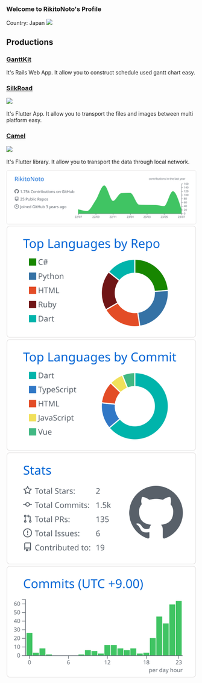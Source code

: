 ### Welcome to RikitoNoto's Profile
Country: Japan <image src="japan.png" height=25px/>
## Productions

### [GanttKit](https://github.com/RikitoNoto/GanttKit)
It's Rails Web App.
It allow you to construct schedule used gantt chart easy.

### [SilkRoad](https://github.com/RikitoNoto/silkroad)
<image src="assets/silk_road_logo_req.png" height=50px/>

It's Flutter App.
It allow you to transport the files and images between multi platform easy.

### [Camel](https://github.com/RikitoNoto/camel)
<image src="assets/camel_logo.png" height=50px/>

It's Flutter library.
It allow you to transport the data through local network.


[![](https://raw.githubusercontent.com/RikitoNoto/RikitoNoto/main/profile-summary-card-output/github/0-profile-details.svg)](https://github.com/vn7n24fzkq/github-profile-summary-cards)
[![](https://raw.githubusercontent.com/RikitoNoto/RikitoNoto/main/profile-summary-card-output/github/1-repos-per-language.svg)](https://github.com/vn7n24fzkq/github-profile-summary-cards) [![](https://raw.githubusercontent.com/RikitoNoto/RikitoNoto/main/profile-summary-card-output/github/2-most-commit-language.svg)](https://github.com/vn7n24fzkq/github-profile-summary-cards)
[![](https://raw.githubusercontent.com/RikitoNoto/RikitoNoto/main/profile-summary-card-output/github/3-stats.svg)](https://github.com/vn7n24fzkq/github-profile-summary-cards) [![](https://raw.githubusercontent.com/RikitoNoto/RikitoNoto/main/profile-summary-card-output/github/4-productive-time.svg)](https://github.com/vn7n24fzkq/github-profile-summary-cards)

<!--
**RikitoNoto/RikitoNoto** is a ✨ _special_ ✨ repository because its `README.md` (this file) appears on your GitHub profile.

Here are some ideas to get you started:

- 🔭 I’m currently working on ...
- 🌱 I’m currently learning ...
- 👯 I’m looking to collaborate on ...
- 🤔 I’m looking for help with ...
- 💬 Ask me about ...
- 📫 How to reach me: ...
- 😄 Pronouns: ...
- ⚡ Fun fact: ...
-->
